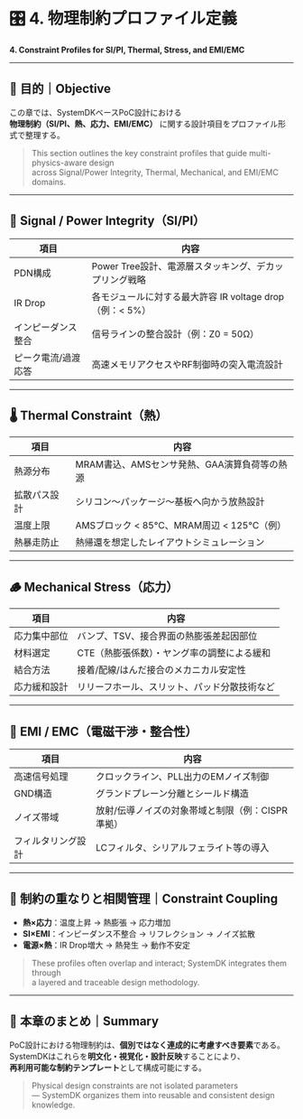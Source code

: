 # 🎛️ 4. 物理制約プロファイル定義  
**4. Constraint Profiles for SI/PI, Thermal, Stress, and EMI/EMC**

---

## 🎯 目的｜Objective

この章では、SystemDKベースPoC設計における  
**物理制約（SI/PI、熱、応力、EMI/EMC）** に関する設計項目をプロファイル形式で整理する。

> This section outlines the key constraint profiles that guide multi-physics-aware design  
> across Signal/Power Integrity, Thermal, Mechanical, and EMI/EMC domains.

---

## 🔌 Signal / Power Integrity（SI/PI）

| 項目 | 内容 |
|------|------|
| PDN構成 | Power Tree設計、電源層スタッキング、デカップリング戦略 |
| IR Drop | 各モジュールに対する最大許容 IR voltage drop（例：< 5%） |
| インピーダンス整合 | 信号ラインの整合設計（例：Z0 = 50Ω） |
| ピーク電流/過渡応答 | 高速メモリアクセスやRF制御時の突入電流設計 |

---

## 🌡️ Thermal Constraint（熱）

| 項目 | 内容 |
|------|------|
| 熱源分布 | MRAM書込、AMSセンサ発熱、GAA演算負荷等の熱源 |
| 拡散パス設計 | シリコン〜パッケージ〜基板へ向かう放熱設計 |
| 温度上限 | AMSブロック < 85°C、MRAM周辺 < 125°C（例） |
| 熱暴走防止 | 熱帰還を想定したレイアウトシミュレーション |

---

## 🪵 Mechanical Stress（応力）

| 項目 | 内容 |
|------|------|
| 応力集中部位 | バンプ、TSV、接合界面の熱膨張差起因部位 |
| 材料選定 | CTE（熱膨張係数）・ヤング率の調整による緩和 |
| 結合方法 | 接着/配線/はんだ接合のメカニカル安定性 |
| 応力緩和設計 | リリーフホール、スリット、パッド分散技術など |

---

## 📡 EMI / EMC（電磁干渉・整合性）

| 項目 | 内容 |
|------|------|
| 高速信号処理 | クロックライン、PLL出力のEMノイズ制御 |
| GND構造 | グランドプレーン分離とシールド構造 |
| ノイズ帯域 | 放射/伝導ノイズの対象帯域と制限（例：CISPR準拠） |
| フィルタリング設計 | LCフィルタ、シリアルフェライト等の導入 |

---

## 🧩 制約の重なりと相関管理｜Constraint Coupling

- **熱×応力**：温度上昇 → 熱膨張 → 応力増加  
- **SI×EMI**：インピーダンス不整合 → リフレクション → ノイズ拡散  
- **電源×熱**：IR Drop増大 → 熱発生 → 動作不安定

> These profiles often overlap and interact; SystemDK integrates them through  
> a layered and traceable design methodology.

---

## 📘 本章のまとめ｜Summary

PoC設計における物理制約は、**個別ではなく連成的に考慮すべき要素**である。  
SystemDKはこれらを**明文化・視覚化・設計反映**することにより、  
**再利用可能な制約テンプレート**として構成可能にする。

> Physical design constraints are not isolated parameters  
> — SystemDK organizes them into reusable and consistent design knowledge.
